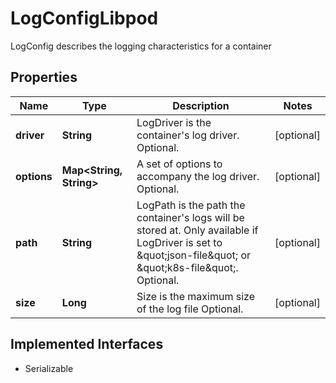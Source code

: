 

# LogConfigLibpod

LogConfig describes the logging characteristics for a container

## Properties

| Name | Type | Description | Notes |
|------------ | ------------- | ------------- | -------------|
|**driver** | **String** | LogDriver is the container&#39;s log driver. Optional. |  [optional] |
|**options** | **Map&lt;String, String&gt;** | A set of options to accompany the log driver. Optional. |  [optional] |
|**path** | **String** | LogPath is the path the container&#39;s logs will be stored at. Only available if LogDriver is set to \&quot;json-file\&quot; or \&quot;k8s-file\&quot;. Optional. |  [optional] |
|**size** | **Long** | Size is the maximum size of the log file Optional. |  [optional] |


## Implemented Interfaces

* Serializable


